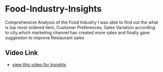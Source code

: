 # Food-Industry-Insights
Comprehensive Analysis of the Food Industry
I was able to find out the what is  top most ordered item, Customer Preferences, Sales Variation according to city,which marketing channel has created more sales and finally gave suggestion to improve Restaurant sales
## Video Link
 - <a href="https://www.linkedin.com/posts/k-srividya_santhosh-activity-7330310144473403394-Jkb3?utm_source=share&utm_medium=member_desktop&rcm=ACoAAFrMZn0BvVhX3fEPEdW-6hk_ljVeqDZBxJw">view this video for Insights</a>
